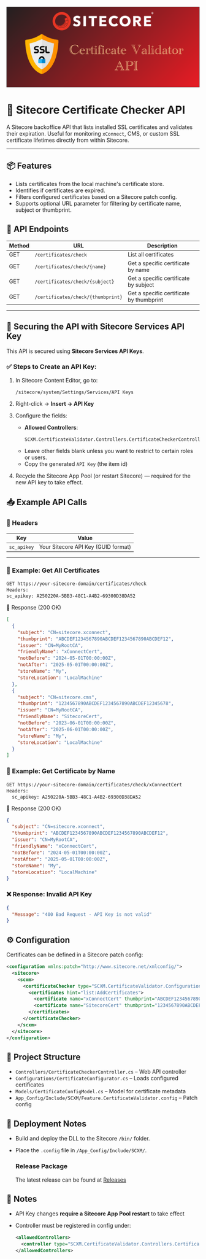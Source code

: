 ![Cover](./assets/cover.png)
# 🔐 Sitecore Certificate Checker API

A Sitecore backoffice API that lists installed SSL certificates and validates their expiration. Useful for monitoring `xConnect`, CMS, or custom SSL certificate lifetimes directly from within Sitecore.

---
## 📦 Features

- Lists certificates from the local machine's certificate store.
- Identifies if certificates are expired.
- Filters configured certificates based on a Sitecore patch config.
- Supports optional URL parameter for filtering by certificate name, subject or thumbprint.
  
## 🚀 API Endpoints

| Method | URL                                                                 | Description                                 |
|--------|----------------------------------------------------------------------|---------------------------------------------|
| GET    | `/certificates/check`                            | List all certificates                       |
| GET    | `/certificates/check/{name}`                     | Get a specific certificate by name |
| GET    | `/certificates/check/{subject}`                     | Get a specific certificate by subject |
| GET    | `/certificates/check/{thumbprint}`                     | Get a specific certificate by thumbprint |

---

## 🔐 Securing the API with Sitecore Services API Key

This API is secured using **Sitecore Services API Keys**.

### ✅ Steps to Create an API Key:

1. In Sitecore Content Editor, go to:
    ```
    /sitecore/system/Settings/Services/API Keys
    ````

2. Right-click → **Insert → API Key**

3. Configure the fields:
   - **Allowed Controllers**:  
     ```
     SCXM.CertificateValidator.Controllers.CertificateCheckerController
     ```
   - Leave other fields blank unless you want to restrict to certain roles or users.
   - Copy the generated `API Key` (the item id)
4. Recycle the Sitecore App Pool (or restart Sitecore) — required for the new API key to take effect.


## 📥 Example API Calls

### 🔧 Headers

| Key         | Value                                      |
|-------------|--------------------------------------------|
| `sc_apikey` | Your Sitecore API Key (GUID format)        |

---

### 🧪 Example: Get All Certificates

```http
GET https://your-sitecore-domain/certificates/check
Headers:
sc_apikey: A250220A-5BB3-48C1-A4B2-69300D38DA52
````
🔄 Response (200 OK)
```json
[
  {
    "subject": "CN=sitecore.xconnect",
    "thumbprint": "ABCDEF1234567890ABCDEF1234567890ABCDEF12",
    "issuer": "CN=MyRootCA",
    "friendlyName": "xConnectCert",
    "notBefore": "2024-05-01T00:00:00Z",
    "notAfter": "2025-05-01T00:00:00Z",
    "storeName": "My",
    "storeLocation": "LocalMachine"
  },
  {
    "subject": "CN=sitecore.cms",
    "thumbprint": "1234567890ABCDEF1234567890ABCDEF12345678",
    "issuer": "CN=MyRootCA",
    "friendlyName": "SitecoreCert",
    "notBefore": "2023-06-01T00:00:00Z",
    "notAfter": "2025-06-01T00:00:00Z",
    "storeName": "My",
    "storeLocation": "LocalMachine"
  }
]
```

### 🧪 Example: Get Certificate by Name

```http
GET https://your-sitecore-domain/certificates/check/xConnectCert
Headers:
  sc_apikey: A250220A-5BB3-48C1-A4B2-69300D38DA52
```

🔄 Response (200 OK)
```json
{
  "subject": "CN=sitecore.xconnect",
  "thumbprint": "ABCDEF1234567890ABCDEF1234567890ABCDEF12",
  "issuer": "CN=MyRootCA",
  "friendlyName": "xConnectCert",
  "notBefore": "2024-05-01T00:00:00Z",
  "notAfter": "2025-05-01T00:00:00Z",
  "storeName": "My",
  "storeLocation": "LocalMachine"
}
```

### ❌ Response: Invalid API Key

```json
{
  "Message": "400 Bad Request - API Key is not valid"
}
```

## ⚙️ Configuration

Certificates can be defined in a Sitecore patch config:

```xml
<configuration xmlns:patch="http://www.sitecore.net/xmlconfig/">
  <sitecore>
    <scxm>
      <certificateChecker type="SCXM.CertificateValidator.Configurations.CertificateConfigurator, SCXM.CertificateValidator">
        <certificates hint="list:AddCertificates">
          <certificate name="xConnectCert" thumbprint="ABCDEF1234567890ABCDEF1234567890ABCDEF12" />
          <certificate name="SitecoreCert" thumbprint="1234567890ABCDEF1234567890ABCDEF12345678" />
        </certificates>
      </certificateChecker>
    </scxm>
  </sitecore>
</configuration>
````

## 🧱 Project Structure

* `Controllers/CertificateCheckerController.cs` – Web API controller
* `Configurations/CertificateConfigurator.cs` – Loads configured certificates
* `Models/CertificateConfigModel.cs` – Model for certificate metadata
* `App_Config/Include/SCXM/Feature.CertificateValidator.config` – Patch config

## 🚀 Deployment Notes

* Build and deploy the DLL to the Sitecore `/bin/` folder.
* Place the `.config` file in `/App_Config/Include/SCXM/`.

    ### Release Package

    The latest release can be found at [Releases]([/guides/content/editing-an-existing-page#modifying-front-matter](https://github.com/hishaamn/scxm-certificate-validator/releases))

## 🔁 Notes

* API Key changes **require a Sitecore App Pool restart** to take effect
* Controller must be registered in config under:

  ```xml
  <allowedControllers>
    <controller type="SCXM.CertificateValidator.Controllers.CertificateCheckerController, SCXM.CertificateValidator" />
  </allowedControllers>
  ```
